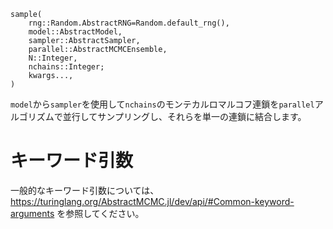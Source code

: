 ```
sample(
    rng::Random.AbstractRNG=Random.default_rng(),
    model::AbstractModel,
    sampler::AbstractSampler,
    parallel::AbstractMCMCEnsemble,
    N::Integer,
    nchains::Integer;
    kwargs...,
)
```

`model`から`sampler`を使用して`nchains`のモンテカルロマルコフ連鎖を`parallel`アルゴリズムで並行してサンプリングし、それらを単一の連鎖に結合します。

# キーワード引数

一般的なキーワード引数については、https://turinglang.org/AbstractMCMC.jl/dev/api/#Common-keyword-arguments を参照してください。
